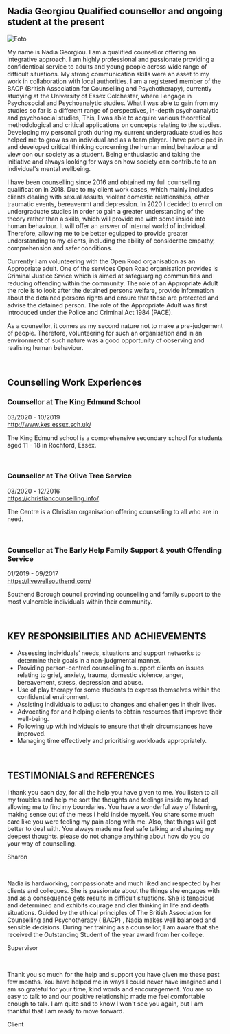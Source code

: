  

## Nadia Georgiou **Qualified counsellor and ongoing student at the present**  

![Foto](https://user-images.githubusercontent.com/92922164/144663882-6ca4480d-c3ff-406b-b215-8dbcbfc41fd5.jpg)





My name is Nadia Georgiou. I am a qualified counsellor offering an integrative approach. I am highly professional and passionate providing a confidentioal service to adults and young people across wide range of difficult situations. My strong communication skills were an asset to my work in collaboration with local authorities. I am a registered member of the BACP (British Association for Counselling and Psychotherapy), currently studying at the University of Essex Colchester, where I engage in Psychosocial and Psychoanalytic studies. 
What I was able to gain from my studies so far is a different range of perspectives, in-depth psychoanalytic and psychosocial studies, This, I was able to acquire various theoretical, methodological and critical applications on concepts relating to the studies. Developing my personal groth during my current undergraduate studies has helped me to grow as an individual and as a team player. I have participed in and developed critical thinking concerning the human mind,behaviour and view oon our society as a student. Being enthusiastic and taking the initiative and always looking for ways on how society can contribute to an individual's mental wellbeing. 


I have been counselling since 2016 and obtained my full counselling qualification in 2018. Due to my client work cases, which mainly includes clients dealing with sexual assults, violent domestic relationships, other traumatic events, bereavenmt and depression. In 2020 I decided to enrol on undergraduate studies in order to gain a greater understanding of the theory rather than a skills, which will provide me with some inside into human behaviour. It will offer an answer of internal world of individual. Therefore, allowing me to be better eguipped to provide greater understanding to my clients, including the ability of considerate empathy, comprehension and safer conditions. 

Currently I am volunteering with the Open Road organisation as an Appropriate adult. One of the services Open Road organisation provides is Criminal Justice Srvice which is aimed at safeguarging communities and reducing offending within the community. The role of an Appropriate Adult the role is to look after the detained persons welfare, provide information about the detained persons rights and ensure that these are protected and advise the detained person. The role of the Appropriate Adult was first introduced under the Police and Criminal Act 1984 (PACE).

As a counsellor, it comes as my second nature not to make a pre-judgement of people. Therefore, volunteering for such an organisation and in an environment of such nature was a good opportunity of observing and realising human behaviour. 


<br>


##  Counselling Work Experiences

### Counsellor at The King Edmund School                                              
03/2020 - 10/2019   
http://www.kes.essex.sch.uk/

The King Edmund school is a comprehensive secondary school for students aged 11 - 18 in Rochford, Essex.

<br>

### Counsellor at The Olive Tree Service                                              
03/2020 - 12/2016   
https://christiancounselling.info/

The Centre is a Christian organisation offering counselling to all who are in need. 

<br>

### Counsellor at The Early Help Family Support & youth Offending Service              
01/2019 - 09/2017  
https://livewellsouthend.com/ 

Southend Borough council provinding counselling and family support to the most vulnerable individuals within their community.


<br>


## KEY RESPONSIBILITIES AND ACHIEVEMENTS
*	Assessing individuals’ needs, situations and support networks to determine their goals in a non-judgmental manner.
*	Providing person-centred counselling to support clients on issues relating to grief, anxiety, trauma, domestic violence, anger, bereavement, stress, depression and abuse.
*	Use of play therapy for some students to express themselves within the confidential environment.
*	Assisting individuals to adjust to changes and challenges in their lives.
*	Advocating for and helping clients to obtain resources that improve their well-being.
*	Following up with individuals to ensure that their circumstances have improved.
*	Managing time effectively and prioritising workloads appropriately.

<br> 

## TESTIMONIALS and REFERENCES 

I thank you each day, for all the help you have given to me. You listen to all my troubles and help me sort the thoughts and feelings inside my head, allowing me to find my boundaries. You have a wonderful way of listening, making sense out of the mess i held inside myself. You share some much care like you were feeling my pain along with me. Also, that things will get better to deal with. You always made me feel safe talking and sharing my deepest thoughts. please do not change anything about how do you do your way of counselling.

Sharon

<br>

Nadia is hardworking, compassionate and much liked and respected by her clients and collegues. She is passionate about the things she engages with and as a consequence gets results in difficult situations. She is tenacious and determined and exhibits courage and cler thinking in life and death situations. Guided by the ethical principles of The British Association for Counselling and Psychotherapy ( BACP) , Nadia makes well balanced and sensible decisions. During her training as a counsellor, I am aware that she received the Outstanding Student of the year award from her college.

Supervisor

<br>

Thank you so much for the help and support you have given me these past few months. You have helped me in ways I could never have imagined and I am so grateful for your time, kind words and encouragement. You are so easy to talk to and our positive relationship made me feel comfortable enough to talk. I am quite sad to know I won't see you again, but I am thankful that I am ready to move forward. 

Client













